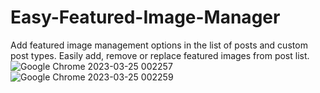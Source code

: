 # Easy-Featured-Image-Manager
Add featured image management options in the list of posts and custom post types. Easily add, remove or replace featured images from post list.
![Google Chrome 2023-03-25 002257](https://user-images.githubusercontent.com/3599257/227723027-25ee9b87-bca8-4930-bd85-51710ee1d5e7.jpg)
![Google Chrome 2023-03-25 002259](https://user-images.githubusercontent.com/3599257/227723072-49fd6a08-e94a-42d0-b077-2af674196262.jpg)
